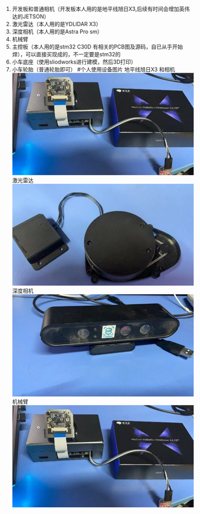 1.	开发板和普通相机（开发板本人用的是地平线旭日X3,后续有时间会增加英伟达的JETSON）
2.	激光雷达（本人用的是YDLIDAR X3）
3.	深度相机（本人用的是Astra Pro sm）
4.	机械臂
5.	主控板（本人用的是stm32 C30D 有相关的PCB图及源码，自已从手开始焊），可以直接买现成的，不一定要是stm32的
6.	小车底座（使用sliodworks进行建模，然后3D打印）
7.	小车轮胎（普通轮胎即可）
#个人使用设备图片
地平线旭日X3 和相机
![](https://github.com/guanyu1998/car-robot/blob/main/fig/fig1.jpg)
激光雷达
![](https://github.com/guanyu1998/car-robot/blob/main/fig/fig2.jpg)
深度相机
![](https://github.com/guanyu1998/car-robot/blob/main/fig/fig3.jpg)
机械臂
![](https://github.com/guanyu1998/car-robot/blob/main/fig/fig1.jpg)
